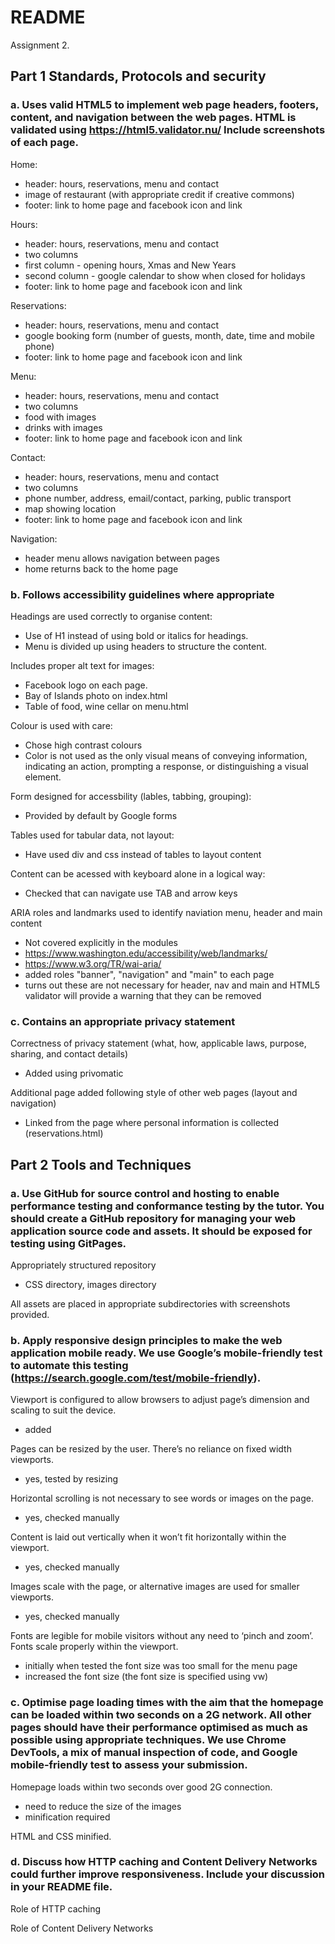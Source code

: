 # README

Assignment 2.

## Part 1 Standards, Protocols and security

### a. Uses valid HTML5 to implement web page headers, footers, content, and navigation between the web pages. HTML is validated using https://html5.validator.nu/ Include screenshots of each page.

Home:
- header: hours, reservations, menu and contact
- image of restaurant (with appropriate credit if creative commons)
- footer: link to home page and facebook icon and link

Hours:
- header: hours, reservations, menu and contact
- two columns
- first column - opening hours, Xmas and New Years
- second column - google calendar to show when closed for holidays
- footer: link to home page and facebook icon and link

Reservations:
- header: hours, reservations, menu and contact
- google booking form (number of guests, month, date, time and mobile phone)
- footer: link to home page and facebook icon and link

Menu:
- header: hours, reservations, menu and contact
- two columns
- food with images
- drinks with images
- footer: link to home page and facebook icon and link

Contact:
- header: hours, reservations, menu and contact
- two columns
- phone number, address, email/contact, parking, public transport
- map showing location
- footer: link to home page and facebook icon and link

Navigation:
- header menu allows navigation between pages
- home returns back to the home page

### b. Follows accessibility guidelines where appropriate

Headings are used correctly to organise content:
- Use of H1 instead of using bold or italics for headings.
- Menu is divided up using headers to structure the content.

Includes proper alt text for images:
- Facebook logo on each page.
- Bay of Islands photo on index.html
- Table of food, wine cellar on menu.html

Colour is used with care:
- Chose high contrast colours
- Color is not used as the only visual means of conveying information, indicating an action, prompting a response, or distinguishing a visual element.

Form designed for accessbility (lables, tabbing, grouping):
- Provided by default by Google forms

Tables used for tabular data, not layout:
- Have used div and css instead of tables to layout content

Content can be acessed with keyboard alone in a logical way:
- Checked that can navigate use TAB and arrow keys

ARIA roles and landmarks used to identify naviation menu, header and main content
- Not covered explicitly in the modules
- https://www.washington.edu/accessibility/web/landmarks/ 
- https://www.w3.org/TR/wai-aria/
- added roles "banner", "navigation" and "main" to each page
- turns out these are not necessary for header, nav and main and HTML5 validator will 
  provide a warning that they can be removed

### c. Contains an appropriate privacy statement

Correctness of privacy statement (what, how, applicable laws, purpose, sharing, and contact details)
- Added using privomatic

Additional page added following style of other web pages (layout and navigation)
- Linked from the page where personal information is collected (reservations.html)

## Part 2 Tools and Techniques

### a.	Use GitHub for source control and hosting to enable performance testing and conformance testing by the tutor. You should create a GitHub repository for managing your web application source code and assets. It should be exposed for testing using GitPages.

Appropriately structured repository
- CSS directory, images directory

All assets are placed in appropriate subdirectories with screenshots provided.

### b.	Apply responsive design principles to make the web application mobile ready. We use Google’s mobile-friendly test to automate this testing (https://search.google.com/test/mobile-friendly). 

Viewport is configured to allow browsers to adjust page’s dimension and scaling to suit the device.
- added <meta name="viewport" content="width=device-width, initial-scale=1.0">

Pages can be resized by the user. There’s no reliance on fixed width viewports. 
- yes, tested by resizing

Horizontal scrolling is not necessary to see words or images on the page.
- yes, checked manually

Content is laid out vertically when it won’t fit horizontally within the viewport.
- yes, checked manually

Images scale with the page, or alternative images are used for smaller viewports.
- yes, checked manually 

Fonts are legible for mobile visitors without any need to ‘pinch and zoom’. Fonts scale properly within the viewport.
- initially when tested the font size was too small for the menu page
- increased the font size (the font size is specified using vw)

### c. Optimise page loading times with the aim that the homepage can be loaded within two seconds on a 2G network. All other pages should have their performance optimised as much as possible using appropriate techniques.  We use Chrome DevTools, a mix of manual inspection of code, and Google mobile-friendly test to assess your submission.   

Homepage loads within two seconds over good 2G connection.
- need to reduce the size of the images
- minification required

HTML and CSS minified.

### d.	Discuss how HTTP caching and Content Delivery Networks could further improve responsiveness. Include your discussion in your README file.

Role of HTTP caching

Role of Content Delivery Networks	


